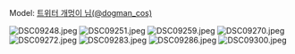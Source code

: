 ﻿---
dddd: 2023.12.16 서코
nickname: 개멍이
sns_type: x
sns_id: dogman_cos
---

Model: <a href="https://x.com/dogman_cos" target="_blank">트위터 개멍이 님(@dogman_cos)</a>

![DSC09248.jpeg](/assets/img/2023/12-16/DSC09248.jpeg)
![DSC09251.jpeg](/assets/img/2023/12-16/DSC09251.jpeg)
![DSC09259.jpeg](/assets/img/2023/12-16/DSC09259.jpeg)
![DSC09270.jpeg](/assets/img/2023/12-16/DSC09270.jpeg)
![DSC09272.jpeg](/assets/img/2023/12-16/DSC09272.jpeg)
![DSC09283.jpeg](/assets/img/2023/12-16/DSC09283.jpeg)
![DSC09286.jpeg](/assets/img/2023/12-16/DSC09286.jpeg)
![DSC09300.jpeg](/assets/img/2023/12-16/DSC09300.jpeg)